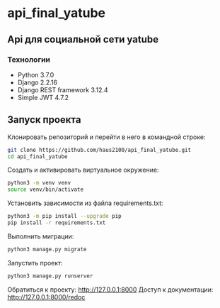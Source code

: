 # api_final_yatube

## Api для социальной сети yatube

### Технологии

- Python 3.7.0
- Django 2.2.16
- Django REST framework 3.12.4
- Simple JWT 4.7.2

## Запуск проекта
Клонировать репозиторий и перейти в него в командной строке:
```sh
git clone https://github.com/haus2100/api_final_yatube.git
cd api_final_yatube
```
Cоздать и активировать виртуальное окружение:
```sh
python3 -m venv venv
source venv/bin/activate
```
Установить зависимости из файла requirements.txt:
```sh
python3 -m pip install --upgrade pip
pip install -r requirements.txt
```
Выполнить миграции:
```sh
python3 manage.py migrate
```
Запустить проект:
```sh
python3 manage.py runserver
```
Обратиться к проекту:
http://127.0.0.1:8000
Доступ к документации:
http://127.0.0.1:8000/redoc
